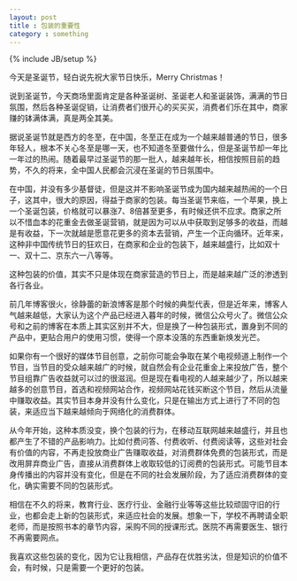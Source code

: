 ```yaml
---
layout: post
title : 包装的重要性
category : something
---
```

{% include JB/setup %}

今天是圣诞节，轻白说先祝大家节日快乐，Merry Christmas！

说到圣诞节，今天商场里面肯定是各种圣诞树、圣诞老人和圣诞装饰，满满的节日氛围，然后各种圣诞促销，让消费者们很开心的买买买，消费者们乐在其中，商家赚的钵满体满，真是两全其美。

据说圣诞节就是西方的冬至，在中国，冬至正在成为一个越来越普通的节日，很多年轻人，根本不关心冬至是哪一天，也不知道冬至要做什么，但是圣诞节却一年比一年过的热闹。随着最早过圣诞节的那一批人，越来越年长，相信按照目前的趋势，不久的将来，全中国人民都会沉浸在圣诞的节日氛围中。

在中国，并没有多少基督徒，但是这并不影响圣诞节成为国内越来越热闹的一个日子，这其中，很大的原因，得益于商家的包装。每当圣诞节来临，一个苹果，换上一个圣诞包装，价格就可以暴涨7、8倍甚至更多，有时候还供不应求。商家之所以不惜血本的花重金去做圣诞营销，就是因为可以从中获取到足够多的收益，而越是有收益，下一次就越是愿意花更多的资本去营销，产生一个正向循环。近年来，这种非中国传统节日的狂欢日，在商家和企业的包装下，越来越盛行，比如双十一、双十二、京东六一八等等。

这种包装的价值，其实不只是体现在商家营造的节日上，而是越来越广泛的渗透到各行各业。

前几年博客很火，徐静蕾的新浪博客是那个时候的典型代表，但是近年来，博客人气越来越低，大家认为这个产品已经进入暮年的时候，微信公众号火了。微信公众号和之前的博客在本质上其实区别并不大，但是换了一种包装形式，置身到不同的产品中，更贴合用户的使用习惯，使得一个原本没落的东西重新焕发光芒。

如果你有一个很好的媒体节目创意，之前你可能会争取在某个电视频道上制作一个节目，当节目的受众越来越广的时候，就自然会有企业花重金上来投放广告，整个节目组靠广告收益就可以过的很滋润。但是现在看电视的人越来越少了，所以越来越多的创意节目，首选和视频网站合作，视频网站花钱买断这个节目，然后从流量中赚取收益。其实节目本身并没有什么变化，只是在输出方式上进行了不同的包装，来适应当下越来越倾向于网络化的消费群体。

从今年开始，这种本质没变，换个包装的行为，在移动互联网越来越盛行，并且也都产生了不错的产品影响力。比如付费问答、付费收听、付费阅读等，这些对社会有价值的内容，不再走投放商业广告赚取收益，对消费群体免费的包装形式，而是改用屏弃商业广告，直接从消费群体上收取较低的订阅费的包装形式。可能节目本身传播出的内容并没有变化，但是在不同的社会发展阶段，为了适应消费群体的变化，确实需要不同的包装形式。

相信在不久的将来，教育行业、医疗行业、金融行业等等这些比较顽固守旧的行业，也都会走上新的包装形式，来适应社会的发展。想象一下，学校不再聘请全职老师，而是按照书本的章节内容，采购不同的授课形式。医院不再需要医生、银行不再需要网点。

我喜欢这些包装的变化，因为它让我相信，产品存在优胜劣汰，但是知识的价值不会，有时候，只是需要一个更好的包装。